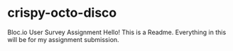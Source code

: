 # crispy-octo-disco
Bloc.io User Survey Assignment
Hello! This is a Readme. Everything in this will be for my assignment submission.
